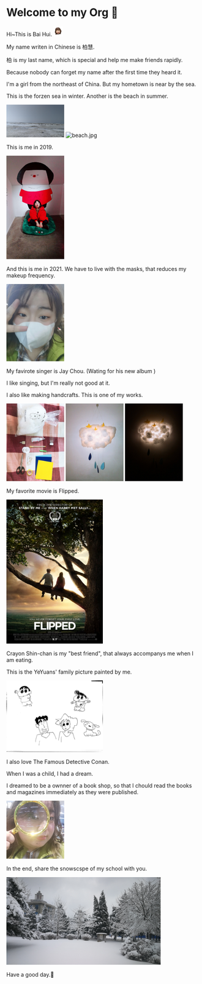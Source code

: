 # Welcome to my Org 👋

Hi~This is Bai Hui. <img src="profile/assets/niwo1.png" alt="niwo1.png" width=5% />

My name writen in Chinese is 柏慧.

柏 is my last name, which is special and help me make friends rapidly. 

Because nobody can forget my name after the first time they heard it.

I'm a girl from the northeast of China. But my hometown is near by the sea.

This is the forzen sea in winter. Another is the beach in summer.

<img src="profile/assets/winter.jpg" alt="winter.jpg" width=30% /> <img src="profile/assets/beach.jpg" alt="beach.jpg" width=30% />

This is me in 2019.

<img src="profile/assets/2019.jpg" alt="2019.jpg" width=30% />

And this is me in 2021. We have to live with the masks, that reduces my makeup frequency.

<img src="profile/assets/2021.jpg" alt="2021.jpg" width=30% />

My favirote singer is Jay Chou. (Wating for his new album ) 

I like singing, but I'm really not good at it.

I also like making handcrafts. This is one of my works.

<img src="profile/assets/handmade1.jpg" alt="handmade1.jpg" width=30% /> <img src="profile/assets/handmade2.jpg" alt="handmade2.jpg" width=30% /> <img src="profile/assets/handmade3.jpg" alt="handmade3.jpg" width=30% />

My favorite movie is Flipped.

<img src="profile/assets/Flipped.jpg" alt="Flipped.jpg" width=50% />

Crayon Shin-chan is my "best friend", that always accompanys me when I am eating.

This is the YeYuans' family picture painted by me.

<img src="profile/assets/the YeYuans.jpg" alt="the YeYuans.jpg" width=50% />

I also love The Famous Detective Conan. 

When I was a child, I had a dream. 

I dreamed to be a ownner of a book shop, so that I chould read the books and magazines immediately as they were published.

<img src="profile/assets/glass.jpg" alt="glass.jpg" width=30% />

In the end, share the snowscspe of my school with you.

<img src="profile/assets/snowscape.jpg" alt="snowscape.jpg" width=80% />

Have a good day.💌

